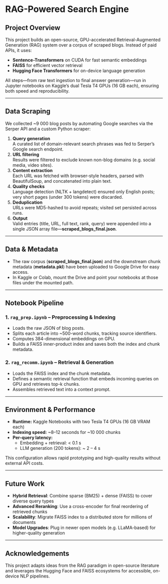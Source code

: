 # RAG-Powered Search Engine

## Project Overview

This project builds an open-source, GPU-accelerated Retrieval-Augmented Generation (RAG) system over a corpus of scraped blogs. Instead of paid APIs, it uses:
- **Sentence-Transformers** on CUDA for fast semantic embeddings  
- **FAISS** for efficient vector retrieval  
- **Hugging Face Transformers** for on-device language generation  

All steps—from raw text ingestion to final answer generation—run in Jupyter notebooks on Kaggle’s dual Tesla T4 GPUs (16 GB each), ensuring both speed and reproducibility.

---

## Data Scraping

We collected ~9 000 blog posts by automating Google searches via the Serper API and a custom Python scraper:
1. **Query generation**  
   A curated list of domain-relevant search phrases was fed to Serper’s Google search endpoint.  
2. **URL filtering**  
   Results were filtered to exclude known non-blog domains (e.g. social media, video sites).  
3. **Content extraction**  
   Each URL was fetched with browser-style headers, parsed with BeautifulSoup, and concatenated into plain text.  
4. **Quality checks**  
   Language detection (NLTK + langdetect) ensured only English posts; very short pages (under 300 tokens) were discarded.  
5. **Deduplication**  
   URLs were MD5-hashed to avoid repeats; visited set persisted across runs.  
6. **Output**  
   Valid entries (title, URL, full text, rank, query) were appended into a single JSON array file—**scraped_blogs_final.json**.

---

## Data & Metadata

- The raw corpus (**scraped_blogs_final.json**) and the downstream chunk metadata (**metadata.pkl**) have been uploaded to Google Drive for easy access.  
- In Kaggle or Colab, mount the Drive and point your notebooks at those files under the mounted path.  

---

## Notebook Pipeline

### 1. `rag_prep.ipynb` – Preprocessing & Indexing  
- Loads the raw JSON of blog posts.  
- Splits each article into ~500-word chunks, tracking source identifiers.  
- Computes 384-dimensional embeddings on GPU.  
- Builds a FAISS inner-product index and saves both the index and chunk metadata.

### 2. `rag_recomm.ipynb` – Retrieval & Generation  
- Loads the FAISS index and the chunk metadata.  
- Defines a semantic retrieval function that embeds incoming queries on GPU and retrieves top-k chunks.  
- Assembles retrieved text into a context prompt.

---

## Environment & Performance

- **Runtime:** Kaggle Notebooks with two Tesla T4 GPUs (16 GB VRAM each)  
- **Indexing speed:** ~8–12 seconds for ~10 000 chunks  
- **Per-query latency:**  
  - Embedding + retrieval: < 0.1 s  
  - LLM generation (200 tokens): ~ 2 – 4 s  

This configuration allows rapid prototyping and high-quality results without external API costs.

---

## Future Work

- **Hybrid Retrieval**: Combine sparse (BM25) + dense (FAISS) to cover diverse query types  
- **Advanced Reranking**: Use a cross-encoder for final reordering of retrieved chunks  
- **Scalability**: Migrate FAISS index to a distributed store for millions of documents  
- **Model Upgrades**: Plug in newer open models (e.g. LLaMA-based) for higher-quality generation  

---

## Acknowledgements

This project adapts ideas from the RAG paradigm in open-source literature and leverages the Hugging Face and FAISS ecosystems for accessible, on-device NLP pipelines.  
